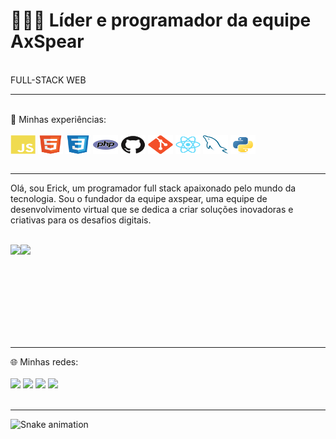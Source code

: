 
<div align="start" >
  <h1>👩🏽‍💻 Líder e programador da equipe AxSpear</h1><br>
  <span>FULL-STACK WEB</span>
</div>
<hr>
<div style="display: inline_block" align="start"><br>
  <span>💼 Minhas experiências:</span><br><br>
  <img align="center" alt="JavaScript" height="30" width="40" src="https://raw.githubusercontent.com/devicons/devicon/master/icons/javascript/javascript-plain.svg">
  <img align="center" alt="HTML5" height="30" width="40" src="https://raw.githubusercontent.com/devicons/devicon/master/icons/html5/html5-original.svg">
  <img align="center" alt="CSS3" height="30" width="40" src="https://raw.githubusercontent.com/devicons/devicon/master/icons/css3/css3-original.svg">
  <img align="center" alt="PHP 8" height="30" width="40" src="https://raw.githubusercontent.com/devicons/devicon/master/icons/php/php-original.svg">
  <img align="center" alt="GitHub" height="30" width="40" src="https://raw.githubusercontent.com/devicons/devicon/master/icons/github/github-original.svg">
  <img align="center" alt="Git" height="30" width="40" src="https://raw.githubusercontent.com/devicons/devicon/master/icons/git/git-original.svg">
  <img align="center" alt="React" height="30" width="40" src="https://raw.githubusercontent.com/devicons/devicon/master/icons/react/react-original.svg">
  <img align="center" alt="MySQL" height="30" width="40" src="https://raw.githubusercontent.com/devicons/devicon/master/icons/mysql/mysql-original.svg">
  <img align="center" alt="Python" height="30" width="40" src="https://raw.githubusercontent.com/devicons/devicon/master/icons/python/python-original.svg">
</div><br>
<hr>
<p>
  Olá, sou Erick, um programador full stack apaixonado pelo mundo da tecnologia. Sou o fundador da equipe axspear, uma equipe de desenvolvimento virtual que se dedica a criar soluções   inovadoras e criativas para os desafios digitais.
</p><br>
              
<div align="start" style="display: flex">

<img height="150em" src="https://github-readme-stats.vercel.app/api?username=ericknovaes56&show_icons=true&theme=radical&include_all_commits=true&count_private=true"/>
<img height="150em" src="https://github-readme-stats.vercel.app/api/top-langs/?username=ericknovaes56&layout=compact&langs_count=7&theme=radical"/>
</div>

<hr>

<div align="start">
    <span>🌐 Minhas redes:</span><br><br>
  <a href="https://www.instagram.com/ericknovaes56/"><img src="https://img.shields.io/badge/Instagram-OOOO?style=for-the-badge&logo=instagram&logoColor=white&color=ff1e00"></a>
  <a href="https://www.behance.net/ericknovaes56"><img src="https://img.shields.io/badge/Behance-OOOO?style=for-the-badge&logo=behance&logoColor=white&color=ff1e00"></a>
  <a href="https://www.linkedin.com/in/ericknovaes56"><img src="https://img.shields.io/badge/LinkedIn-OOOO?style=for-the-badge&logo=linkedin&logoColor=white&color=ff1e00"></a>
  <a href="https://discordapp.com/users/erickgamer56"><img src="https://img.shields.io/badge/Discord-OOOO?style=for-the-badge&logo=discord&logoColor=white&color=ff1e00"></a>
</div><br>

<hr>

![Snake animation](https://github.com/ericknovaes56/ericknovaes56/blob/main/github-contribution-grid-snake.svg)







